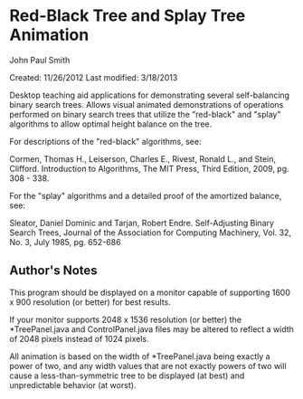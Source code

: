 Red-Black Tree and Splay Tree Animation 
=======================================

John Paul Smith

Created: 11/26/2012
Last modified: 3/18/2013

Desktop teaching aid applications for demonstrating several self-balancing 
binary search trees. Allows visual animated demonstrations of operations 
performed on binary search trees that utilize the "red-black" and "splay" 
algorithms to allow optimal height balance on the tree.

For descriptions of the "red-black" algorithms, see:

Cormen, Thomas H., Leiserson, Charles E., Rivest, Ronald L., 
and Stein, Clifford. 
Introduction to Algorithms, The MIT Press, Third Edition, 2009, pg. 308 - 338.

For the "splay" algorithms and a detailed proof of the amortized balance, see:

Sleator, Daniel Dominic and Tarjan, Robert Endre. 
Self-Adjusting Binary Search Trees, Journal of the Association 
for Computing Machinery, Vol. 32, No. 3, July 1985, pg. 652-686 

Author's Notes
-----------

This program should be displayed on a monitor capable of supporting 1600 x 900 
resolution (or better) for best results. 

If your monitor supports 2048 x 1536 resolution (or better) the 
*TreePanel.java and ControlPanel.java files may be altered to reflect a
width of 2048 pixels instead of 1024 pixels. 

All animation is based on the width of *TreePanel.java being exactly a power
of two, and any width values that are not exactly powers of two will cause a
less-than-symmetric tree to be displayed (at best) and unpredictable behavior
(at worst). 

